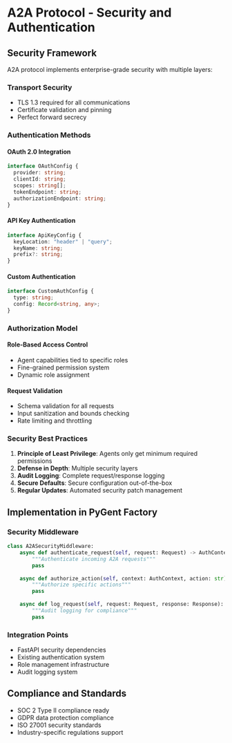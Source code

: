 # A2A Protocol - Security and Authentication

## Security Framework

A2A protocol implements enterprise-grade security with multiple layers:

### Transport Security
- TLS 1.3 required for all communications
- Certificate validation and pinning
- Perfect forward secrecy

### Authentication Methods

#### OAuth 2.0 Integration
```typescript
interface OAuthConfig {
  provider: string;
  clientId: string;
  scopes: string[];
  tokenEndpoint: string;
  authorizationEndpoint: string;
}
```

#### API Key Authentication
```typescript
interface ApiKeyConfig {
  keyLocation: "header" | "query";
  keyName: string;
  prefix?: string;
}
```

#### Custom Authentication
```typescript
interface CustomAuthConfig {
  type: string;
  config: Record<string, any>;
}
```

### Authorization Model

#### Role-Based Access Control
- Agent capabilities tied to specific roles
- Fine-grained permission system
- Dynamic role assignment

#### Request Validation
- Schema validation for all requests
- Input sanitization and bounds checking
- Rate limiting and throttling

### Security Best Practices

1. **Principle of Least Privilege**: Agents only get minimum required permissions
2. **Defense in Depth**: Multiple security layers
3. **Audit Logging**: Complete request/response logging
4. **Secure Defaults**: Secure configuration out-of-the-box
5. **Regular Updates**: Automated security patch management

## Implementation in PyGent Factory

### Security Middleware
```python
class A2ASecurityMiddleware:
    async def authenticate_request(self, request: Request) -> AuthContext:
        """Authenticate incoming A2A requests"""
        pass
    
    async def authorize_action(self, context: AuthContext, action: str) -> bool:
        """Authorize specific actions"""
        pass
    
    async def log_request(self, request: Request, response: Response):
        """Audit logging for compliance"""
        pass
```

### Integration Points
- FastAPI security dependencies
- Existing authentication system
- Role management infrastructure
- Audit logging system

## Compliance and Standards

- SOC 2 Type II compliance ready
- GDPR data protection compliance
- ISO 27001 security standards
- Industry-specific regulations support
